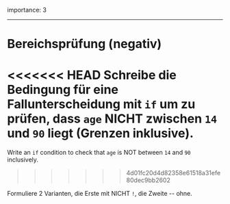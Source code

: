 importance: 3

---

# Bereichsprüfung (negativ)

<<<<<<< HEAD
Schreibe die Bedingung für eine Fallunterscheidung mit `if` um zu prüfen, dass `age` NICHT zwischen `14` und `90` liegt (Grenzen inklusive).
=======
Write an `if` condition to check that `age` is NOT between `14` and `90` inclusively.
>>>>>>> 4d01fc20d4d82358e61518a31efe80dec9bb2602

Formuliere 2 Varianten, die Erste mit NICHT `!`, die Zweite -- ohne.
